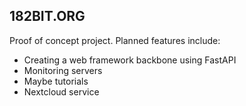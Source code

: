 ## 182BIT.ORG
Proof of concept project. Planned features include:
* Creating a web framework backbone using FastAPI
* Monitoring servers
* Maybe tutorials
* Nextcloud service
